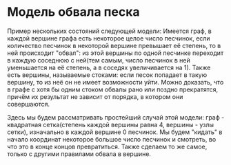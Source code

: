 # Модель обвала песка
Пример нескольких состояний следующей модели: 
Имеется граф, в каждой вершине графа есть некоторое целое число песчинок, если количество песчинок в некоторой вершине превышает её степень, то в ней происходит "обвал": из этой вершины по одной песчинке переходит в каждую соседнюю с ней(тем самым, число песчинок в ней уменьшается на её степень, а в соседях увеличивается на 1). Также есть вершины, называемые стоками: если песок попадает в такую вершину, то из неё он не имеет возможности уйти. Можно доказать, что в графе с хотя бы одним стоком обвалы рано или поздно прекратятся, причём их результат не зависит от порядка, в котором они совершаются.

Здесь мы будем рассматривать простейший случай этой модели: граф - квадратная сетка(степень каждой вершины равна 4, вершины - узлы сетки), изначально в каждой вершине 0 песчинок. Мы будем "кидать" в начало координат некоторое большое число песчинок и смотреть, во что это в конце концов превратиться. Также сделаем то же самое, только с другими правилами обвала в вершине.
